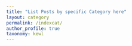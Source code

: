 ```yaml
---
title: "List Posts by specific Category here"
layout: category
permalink: /indexcat/
author_profile: true
taxonomy: kewl
---
```

